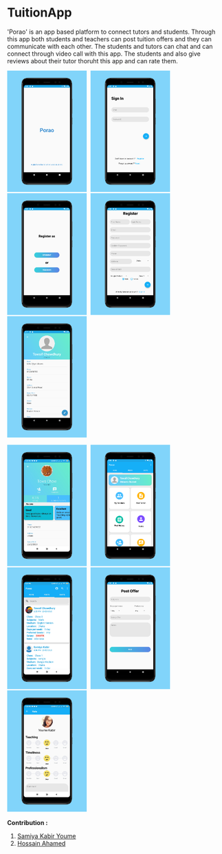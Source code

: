 # TuitionApp

'Porao' is an app based platform to connect tutors and students. Through this app both students and teachers can post tuition offers and they can communicate with each other. The students and tutors can chat and can connect through video call with this app. The students and also give reviews about their tutor thoruht this app and can rate them.

[<img src="porao.png" width="185" style="margin-right:5px;"/>](Splashscreen)
[<img src="signin.png" width="185" style="margin-right:5px;"/>](Signin)
[<img src="opt.png" width="185" style="margin-right:5px;"/>](Opt)
[<img src="reg.png" width="185" style="margin-right:5px;"/>](Registration)
[<img src="s_prof.png" width="185" style="margin-right:5px;"/>](Student)

[<img src="t_prof.png" width="185" style="margin-right:5px;"/>](Teacher)
[<img src="dashboard.png" width="185" style="margin-right:5px;"/>](Dashboard)
[<img src="newsfeed.png" width="185" style="margin-right:5px;"/>](Newsfeed)
[<img src="post.png" width="185" style="margin-right:5px;"/>](Post)
[<img src="review.png" width="185" style="margin-right:5px;"/>](Review)

**Contribution :**
1. [Samiya Kabir Youme](https://github.com/Youme01)
2. [Hossain Ahamed](https://github.com/ALVI0017)
